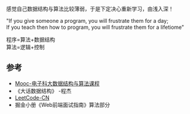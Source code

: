 感觉自己数据结构与算法比较薄弱，于是下定决心重新学习，由浅入深！

"If you give someone a program, you will frustrate them for a day;  
If you teach then how to program, you will frustrate them for a lifetiome"

程序=算法+数据结构  
算法=逻辑+控制

## 参考
-  [Mooc-电子科大数据结构与算法课程](https://www.icourse163.org/course/UESTC-1002532005)
- 《大话数据结构》 -程杰
-  [LeetCode-CN](https://leetcode-cn.com/)
-  掘金小册《Web前端面试指南》算法部分
